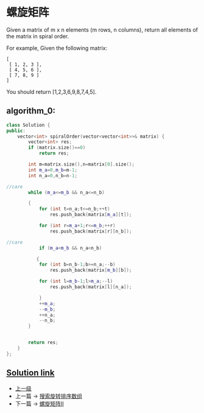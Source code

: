# 螺旋矩阵

Given a matrix of m x n elements (m rows, n columns), return all elements of the matrix in spiral order.

For example,
Given the following matrix:

```
[
 [ 1, 2, 3 ],
 [ 4, 5, 6 ],
 [ 7, 8, 9 ]
]
```

You should return [1,2,3,6,9,8,7,4,5].

## algorithm_0:
```c++
class Solution {
public:
    vector<int> spiralOrder(vector<vector<int>>& matrix) {
        vector<int> res;
        if (matrix.size()==0)
            return res;

        int m=matrix.size(),n=matrix[0].size();
        int m_a=0,m_b=m-1;
        int n_a=0,n_b=n-1;

//care
        while (m_a<=m_b && n_a<=n_b)

        {
            for (int t=n_a;t<=n_b;++t)
                res.push_back(matrix[m_a][t]);

            for (int r=m_a+1;r<=m_b;++r)
                res.push_back(matrix[r][n_b]);

//care
            if (m_a<m_b && n_a<n_b)

           {               
            for (int b=n_b-1;b>=n_a;--b)
                res.push_back(matrix[m_b][b]);

            for (int l=m_b-1;l>m_a;--l)
                res.push_back(matrix[l][n_a]);

            }
            ++m_a;
            --m_b;
            ++n_a;
            --n_b;
        }


        return res;
    }
};
```


[Solution link](https://leetcode.com/problems/spiral-matrix/solution/)
---
- [上一级](README.md)
- 上一篇 -> [搜索旋转排序数组](Search_in_Rotated_Sorted_Array.md)
- 下一篇 -> [螺旋矩阵II](Spiral_Matrix_II.md)
